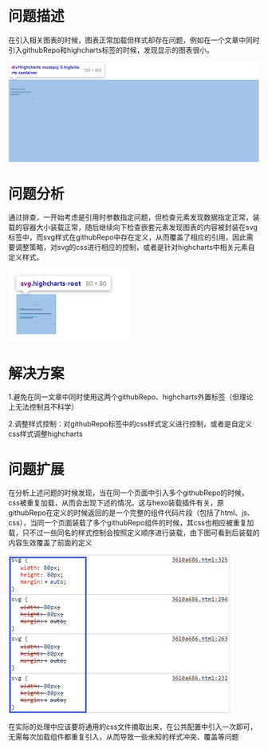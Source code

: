 # 问题描述

​	在引入相关图表的时候，图表正常加载但样式却存在问题，例如在一个文章中同时引入githubRepo和highcharts标签的时候，发现显示的图表很小。

![image-20220302230044875](01-多插件引入样式冲突问题.assets/image-20220302230044875.png)



# 问题分析

​	通过排查，一开始考虑是引用时参数指定问题，但检查元素发现数据指定正常，装载的容器大小装载正常，随后继续向下检查嵌套元素发现图表的内容被封装在svg标签中，而svg样式在githubRepo中存在定义，从而覆盖了相应的引用，因此需要调整策略，对svg的css进行相应的控制，或者是针对highcharts中相关元素自定义样式。

![image-20220302225139726](01-多插件引入样式冲突问题.assets/image-20220302225139726.png)

# 解决方案

1.避免在同一文章中同时使用这两个githubRepo、highcharts外置标签（但理论上无法控制且不科学）

2.调整样式控制：对githubRepo标签中的css样式定义进行控制，或者是自定义css样式调整highcharts



# 问题扩展

​	在分析上述问题的时候发现，当在同一个页面中引入多个githubRepo的时候，css被重复加载，从而会出现下述的情况。这与hexo装载插件有关，原githubRepo在定义的时候返回的是一个完整的组件代码片段（包括了html、js、css），当同一个页面装载了多个githubRepo组件的时候，其css也相应被重复加载，只不过一些同名的样式控制会按照定义顺序进行装载，由下图可看到后装载的内容生效覆盖了前面的定义

![image-20220302230629371](01-多插件引入样式冲突问题.assets/image-20220302230629371.png)

​	在实际的处理中应该要将通用的css文件摘取出来，在公共配置中引入一次即可，无需每次加载组件都重复引入，从而导致一些未知的样式冲突、覆盖等问题

